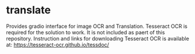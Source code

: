 # translate
Provides gradio interface for image OCR and Translation.
Tesseract OCR is required for the solution to work. It is not included as paert of this repository.
Instruction and links for downloading Tesseract OCR is available at: https://tesseract-ocr.github.io/tessdoc/
